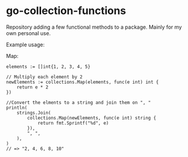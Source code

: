 # go-collection-functions

Repository adding a few functional methods to a package. Mainly for my own personal use.

Example usage:

Map:

```golang
elements := []int{1, 2, 3, 4, 5}

// Multiply each element by 2
newElements := collections.Map(elements, func(e int) int {
    return e * 2
})

//Convert the elments to a string and join them on ", "
println(
    strings.Join(
        collections.Map(newElements, func(e int) string {
            return fmt.Sprintf("%d", e)
        }),
        ", ",
    ),
)
// => "2, 4, 6, 8, 10"
```